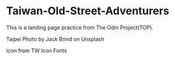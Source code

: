 # Taiwan-Old-Street-Adventurers
This is a landing page practice from The Odin Project(TOP).

Taipei Photo by Jack Brind on Unsplash

icon from TW Icon Fonts
